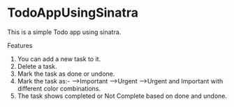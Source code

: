 # TodoAppUsingSinatra
This is a simple Todo app using sinatra.

Features
1. You can add a new task to it.
2. Delete a task.
3. Mark the task as done or undone.
4. Mark the task as:-
  -->Important
  -->Urgent
  -->Urgent and Important
  with different color combinations.
5. The task shows completed or Not Complete based on done and undone.

